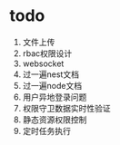 # todo

1. 文件上传
2. rbac权限设计
3. websocket
4. 过一遍nest文档
5. 过一遍node文档
6. 用户异地登录问题
7. 权限守卫数据实时性验证
8. 静态资源权限控制
9. 定时任务执行
